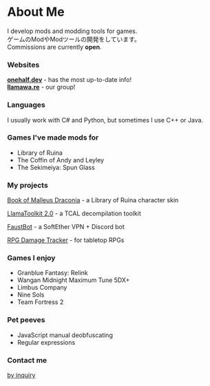 # About Me

I develop mods and modding tools for games.  
ゲームのModやModツールの開発をしています。  
Commissions are currently **open**.

### Websites

[**onehalf.dev**](https://onehalf.dev/) - has the most up-to-date info!  
[**llamawa.re**](https://llamawa.re/) - our group!

### Languages

I usually work with C# and Python, but sometimes I use C++ or Java.

### Games I've made mods for

- Library of Ruina
- The Coffin of Andy and Leyley
- The Sekimeiya: Spun Glass

### My projects

[Book of Malleus Draconia](https://steamcommunity.com/sharedfiles/filedetails/?id=3150803241) - a Library of Ruina character skin

[LlamaToolkit 2.0](https://github.com/Llamaware/LlamaToolkit) - a TCAL decompilation toolkit

[FaustBot](https://github.com/KawaiiFiveO/FaustBot) - a SoftEther VPN + Discord bot

[RPG Damage Tracker](https://onehalf.dev/damage-tracker/) - for tabletop RPGs

### Games I enjoy

- Granblue Fantasy: Relink
- Wangan Midnight Maximum Tune 5DX+
- Limbus Company
- Nine Sols
- Team Fortress 2

### Pet peeves

- JavaScript manual deobfuscating
- Regular expressions

### Contact me

[by inquiry](https://tally.so/r/mOYzBM)
